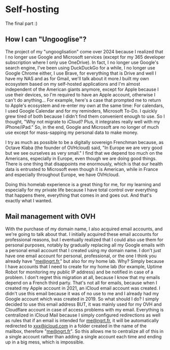 # Self-hosting
The final part :)

## How I can "Ungooglise"?

The project of my "ungooglisation" come over 2024 because I realized that I no longer use Google and Microsoft services (except for my 365 developer subscription where I only use OneDrive). In fact, I no longer use Google's search engine, I've been using DuckDuckGo for a while, I no longer use Google Chrome either, I use Brave, for everything that is Drive and well I have my NAS and as for Gmail, we'll talk about it more.I built my own ecosystem based on my self-hosted applications and I'm almost independent of the American giants anymore, except for Apple because I use their devices, so I'm required to have an Apple account, otherwise I can't do anything...
For example, here's a case that prompted me to return to Apple's ecosystem and re-enter my own at the same time:
For calendars, I used Google Calendar and for my reminders, Microsoft To-Do. I quickly grew tired of both because I didn't find them convenient enough to use. So I thought, "Why not migrate to iCloud? Plus, it integrates really well with my iPhone/iPad."
So, in the end, Google and Microsoft are no longer of much use except for mass-sapping my personal data to make money.

I try as much as possible to be a digitally sovereign Frenchman because, as Octave Klaba (the founder of OVHcloud) said, "In Europe we are very good but we see ourselves as very small." I find that we depend too much on the Americans, especially in Europe, even though we are doing good things. There is one thing that disappoints me enormously, which is that our health data is entrusted to Microsoft even though it is American, while in France and especially throughout Europe, we have OVHcloud.

Doing this homelab experience is a great thing for me, for my learning and especially for my private life because I have total control over everything that happens there, everything that comes in and goes out. And that's exactly what I wanted.

## Mail management with OVH

With the purchase of my domain name, I also acquired email accounts, and we're going to talk about that. I initially acquired these email accounts for professional reasons, but I eventually realized that I could also use them for personal purposes, notably by gradually replacing all my Google emails with a personal email account that I created using my domain name. I don't just have one email account for personal, professional, or the one I think you already have "me@ngrt.fr," but also for my home lab. Why? Simply because I have accounts that I need to create for my home lab (for example, Uptime Robot for monitoring my public IP address) and be notified in case of a problem. I don't regret this migration at all, because I know that my emails depend on a French third party.
That's not all for emails, because when I created my Apple account in 2021, an iCloud email account was created. I didn't use this email because it was of no use to me and I already had my Google account which was created in 2019. So what should I do? I simply decided to use this email address BUT, it was mainly used for my OVH and Cloudflare account in case of access problems with my email. Everything is centralized in iCloud Mail because I simply configured redirections as well as rules that if an email is intended for me@ngrt.fr, it will be automatically redirected to xxx@icloud.com in a folder created in the name of the mailbox, therefore "me@ngrt.fr". So this allows me to centralize all of this in a single account rather than adding a single account each time and ending up in a big mess, which is impossible.
